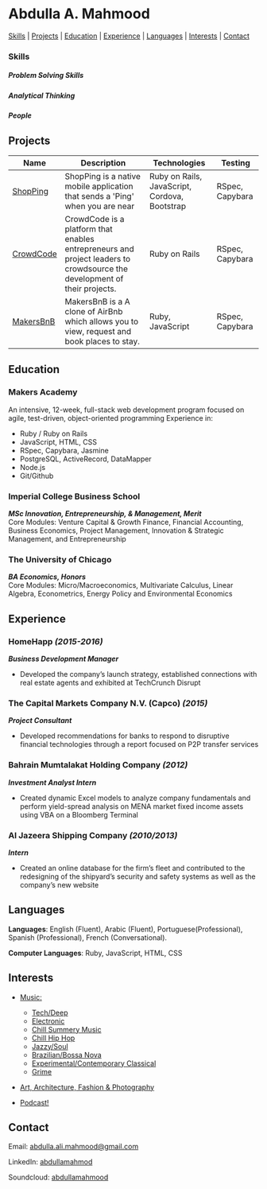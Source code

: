# Abdulla A. Mahmood


[Skills](#skills) | [Projects](#projects) | [Education](#education) | [Experience](#experience) | [Languages](#languages) | [Interests](#interests) | [Contact](#contact)

### Skills

##### Problem Solving Skills

##### Analytical Thinking

##### People


## Projects


| Name          | Description | Technologies                       | Testing |
|---------------|-------------|------------------------------------|---------|
| [ShopPing](https://github.com/abdullamahmood/shopping-list-app) |  ShopPing is a native mobile application that sends a 'Ping' when you are near         | Ruby on Rails, JavaScript, Cordova, Bootstrap |RSpec, Capybara  |
| [CrowdCode](https://github.com/abdullamahmood/crowdcode)    |CrowdCode is a platform that enables entrepreneurs and project leaders to crowdsource the development of their projects. | Ruby on Rails                      |RSpec, Capybara  |
| [MakersBnB](https://github.com/abdullamahmood/makers-bnb)    |MakersBnB is a A clone of AirBnb which allows you to view, request and book places to stay.            | Ruby, JavaScript                   |RSpec, Capybara  |


## Education

### Makers Academy
An intensive, 12-week, full-stack web development program focused on agile, test-driven, object-oriented programming
Experience in:
* Ruby / Ruby on Rails
* JavaScript, HTML, CSS
* RSpec, Capybara, Jasmine
* PostgreSQL, ActiveRecord, DataMapper
* Node.js
* Git/Github


### Imperial College Business School
___MSc Innovation, Entrepreneurship, & Management, Merit___
<br>
Core Modules: Venture Capital & Growth Finance, Financial Accounting, Business Economics, Project Management, Innovation & Strategic Management, and Entrepreneurship


### The University of Chicago
___BA Economics, Honors___
<br>
Core Modules: Micro/Macroeconomics, Multivariate Calculus, Linear Algebra, Econometrics, Energy Policy and Environmental Economics


## Experience

### HomeHapp ***(2015-2016)***
 ___Business Development Manager___
 * Developed the company’s launch strategy, established connections with real estate agents and exhibited at TechCrunch Disrupt

### The Capital Markets Company N.V. (Capco) ***(2015)***
___Project Consultant___

* Developed recommendations for banks to respond to disruptive financial technologies through a report focused on P2P transfer services

### Bahrain Mumtalakat Holding Company  ***(2012)***
___Investment Analyst Intern___
* Created dynamic Excel models to analyze company fundamentals and perform yield-spread analysis on MENA market fixed income assets using VBA on a Bloomberg Terminal

### Al Jazeera Shipping Company ***(2010/2013)***
___Intern___
* Created an online database for the firm’s fleet and contributed to the redesigning of the shipyard’s security and safety systems as well as the company’s new website



## Languages

**Languages**: English (Fluent), Arabic (Fluent), Portuguese(Professional), Spanish (Professional), French (Conversational).

**Computer Languages**: Ruby, JavaScript, HTML, CSS

## Interests

* [Music:](http://www.soundcloud.com/abdullamahmood)
  * [Tech/Deep](http://www.soundcloud.com/abdullamahmood/sets/tech16)
  * [Electronic](http://www.soundcloud.com/abdullamahmood/sets/ss16)
  * [Chill Summery Music](http://soundcloud.com/abdullamahmood/sets/chillsummer16)
  * [Chill Hip Hop](http://www.soundcloud.com/abdullamahmood/sets/chill-hip-hop)
  * [Jazzy/Soul](http://www.soundcloud.com/sets/jazzy-soul-vibes)
  * [Brazilian/Bossa Nova](http://www.soundcloud.com/abdullamahmood/sets/bossa)
  * [Experimental/Contemporary Classical](http://www.soundcloud.com/abdullamahmood/sets/nilafur)
  * [Grime](http://www.soundcloud.com/abdullamahmood/sets/grime)

* [Art, Architecture, Fashion & Photography](https://abdullamahmood.tumblr.com/)

* [Podcast!](http://www.npr.org/podcasts/)


## Contact

Email: abdulla.ali.mahmood@gmail.com

LinkedIn: [abdullamahmod](#https://www.linkedin.com/in/abdullamahmood)

Soundcloud: [abdullamahmood](#https://www.soundcloud.com/abdullamahmood)
